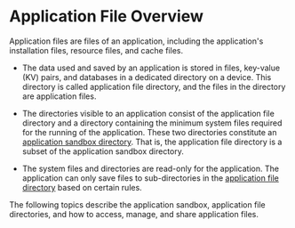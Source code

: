 # Application File Overview

Application files are files of an application, including the application's installation files, resource files, and cache files.

- The data used and saved by an application is stored in files, key-value (KV) pairs, and databases in a dedicated directory on a device. This directory is called application file directory, and the files in the directory are application files.

- The directories visible to an application consist of the application file directory and a directory containing the minimum system files required for the running of the application. These two directories constitute an [application sandbox directory](app-sandbox-directory.md). That is, the application file directory is a subset of the application sandbox directory.

- The system files and directories are read-only for the application. The application can only save files to sub-directories in the [application file directory](app-sandbox-directory.md#application-file-directory-and-application-file-path) based on certain rules.

The following topics describe the application sandbox, application file directories, and how to access, manage, and share application files.
